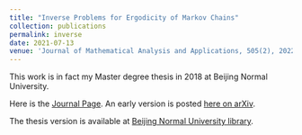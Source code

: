 ```yaml
---
title: "Inverse Problems for Ergodicity of Markov Chains"
collection: publications
permalink: inverse
date: 2021-07-13
venue: 'Journal of Mathematical Analysis and Applications, 505(2), 2022, Article 125483.'
---
```

This work is in fact my Master degree thesis in 2018 at Beijing Normal University. 

Here is the [Journal Page](https://www.sciencedirect.com/science/article/abs/pii/S0022247X2100562X). An early version is posted [here on arXiv](https://arxiv.org/abs/2001.00134). 

The thesis version is available at [Beijing Normal University library](http://www.lib.bnu.edu.cn/).

